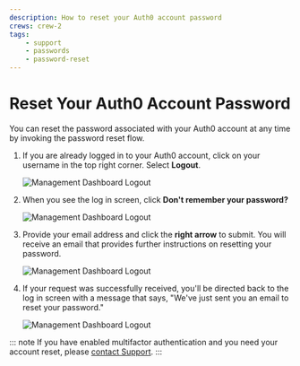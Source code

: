 ```yaml
---
description: How to reset your Auth0 account password
crews: crew-2
tags:
    - support
    - passwords
    - password-reset
---
```


# Reset Your Auth0 Account Password

You can reset the password associated with your Auth0 account at any time by invoking the password reset flow.

1. If you are already logged in to your Auth0 account, click on your username in the top right corner. Select **Logout**.

    ![Management Dashboard Logout](/media/articles/tutorials/reset-password/logout.png)

2. When you see the log in screen, click **Don't remember your password?**

    ![Management Dashboard Logout](/media/articles/tutorials/reset-password/login-screen.png)

3. Provide your email address and click the **right arrow** to submit. You will receive an email that provides further instructions on resetting your password.

    ![Management Dashboard Logout](/media/articles/tutorials/reset-password/provide-email.png)

4. If your request was successfully received, you'll be directed back to the log in screen with a message that says, "We've just sent you an email to reset your password."

    ![Management Dashboard Logout](/media/articles/tutorials/reset-password/message-sent.png)

::: note
If you have enabled multifactor authentication and you need your account reset, please [contact Support](${env.DOMAIN_URL_SUPPORT}).
:::
